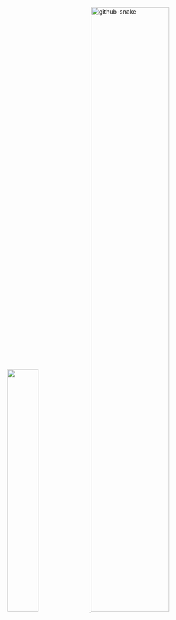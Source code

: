 <a href="https://github.com/maiqingqiang">
  <image width='38%' src="https://github-readme-stats.vercel.app/api?username=maiqingqiang&show_icons=true&include_all_commits=true&hide_border=true&hide=contribs&theme=vue" />
</a>
<a href="https://github.com/maiqingqiang">
  <picture>
  <source media="(prefers-color-scheme: dark)" srcset="https://cdn.jsdelivr.net/gh/maiqingqiang/maiqingqiang@output/github-contribution-grid-snake-dark.svg">
  <source media="(prefers-color-scheme: light)" srcset="https://cdn.jsdelivr.net/gh/maiqingqiang/maiqingqiang@output/github-contribution-grid-snake.svg">
  <img width='60%' alt="github-snake" src="https://cdn.jsdelivr.net/gh/maiqingqiang/maiqingqiang@output/github-contribution-grid-snake.svg">
</picture>
</a>